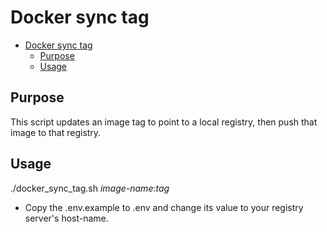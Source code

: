 # Docker sync tag

- [Docker sync tag](#docker-sync-tag)
  - [Purpose](#purpose)
  - [Usage](#usage)

## Purpose

This script updates an image tag to point to a local registry, then push that image to that registry.

## Usage

./docker_sync_tag.sh *image-name*:*tag*

- Copy the .env.example to .env and change its value to your registry server's host-name.
